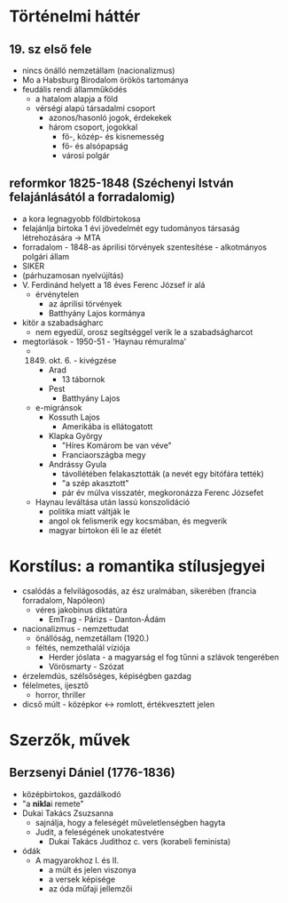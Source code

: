# Történelmi háttér
## 19. sz első fele
- nincs önálló nemzetállam (nacionalizmus)
- Mo a Habsburg Birodalom örökös tartománya
- feudális rendi államműködés
	- a hatalom alapja a föld
	- vérségi alapú társadalmi csoport
		- azonos/hasonló jogok, érdekekek
		- három csoport, jogokkal
			- fő-, közép- és kisnemesség
			- fő- és alsópapság
			- városi polgár
## reformkor 1825-1848 (Széchenyi István felajánlásától a forradalomig)
- a kora legnagyobb földbirtokosa
- felajánlja birtoka 1 évi jövedelmét egy tudományos társaság létrehozására -> MTA
- forradalom - 1848-as áprilisi törvények szentesítése - alkotmányos polgári állam
- SIKER
- (párhuzamosan nyelvújítás)
- V. Ferdinánd helyett a 18 éves Ferenc József ír alá
	- érvénytelen
		- az áprilisi törvények
		- Batthyány Lajos kormánya
- kitör a szabadságharc
	- nem egyedül, orosz segítséggel verik le a szabadságharcot
- megtorlások - 1950-51 - 'Haynau rémuralma'
	- 1849. okt. 6. - kivégzése
		- Arad
			- 13 tábornok
		- Pest
			- Batthyány Lajos
	- e-migránsok
		- Kossuth Lajos
			- Amerikába is ellátogatott
		- Klapka György
			- "Híres Komárom be van véve"
			- Franciaországba megy
		- Andrássy Gyula
			- távollétében felakasztották (a nevét egy bitófára tették)
			- "a szép akasztott"
			- pár év múlva visszatér, megkoronázza Ferenc Józsefet
	- Haynau leváltása után lassú konszolidáció
		- politika miatt váltják le
		- angol ok felismerik egy kocsmában, és megverik
		- magyar birtokon éli le az életét
# Korstílus: a romantika stílusjegyei
- csalódás a felvilágosodás, az ész uralmában, sikerében (francia forradalom, Napóleon)
	- véres jakobinus diktatúra
		- EmTrag - Párizs - Danton-Ádám
- nacionalizmus - nemzettudat
	- önállóság, nemzetállam (1920.)
	- féltés, nemzethalál víziója
		- Herder jóslata - a magyarság el fog tűnni a szlávok tengerében
		- Vörösmarty - Szózat
- érzelemdús, szélsőséges, képiségben gazdag
- félelmetes, ijesztő
	- horror, thriller
- dicső múlt - középkor <-> romlott, értékvesztett jelen
# Szerzők, művek
## Berzsenyi Dániel (1776-1836)
- középbirtokos, gazdálkodó
- "a **nikla**i remete"
- Dukai Takács Zsuzsanna
	- sajnálja, hogy a feleségét műveletlenségben hagyta
	- Judit, a feleségének unokatestvére
		- Dukai Takács Judithoz c. vers (korabeli feminista)
- ódák
	- A magyarokhoz I. és II.
		- a múlt és jelen viszonya
		- a versek képisége
		- az óda műfaji jellemzői